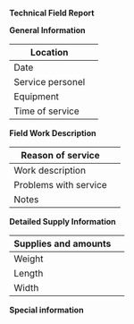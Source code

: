 **Technical Field Report**

**General Information**

| Location         |     |
|------------------|-----|
| Date             |     |
| Service personel |     |
| Equipment        |     |
| Time of service  |     |

**Field Work Description**

| Reason of service     |     |
|-----------------------|-----|
| Work description      |     |
| Problems with service |     |
| Notes                 |     |

**Detailed Supply Information**

| Supplies and amounts |     |
|----------------------|-----|
| Weight               |     |
| Length               |     |
| Width                |     |

**Special information**

